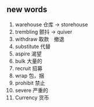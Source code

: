 ## new words

1. warehouse 仓库 -> storehouse
2. trembling 颤抖 -> quiver
3. withdraw 取款　撤退
4. substitute 代替
5. aspire 渴望
6. bulk 大量的
7. recruit 招募
8. wrap 包，捆
9. prohibit 禁止
10. severe 严重的
11. Currency 货币
